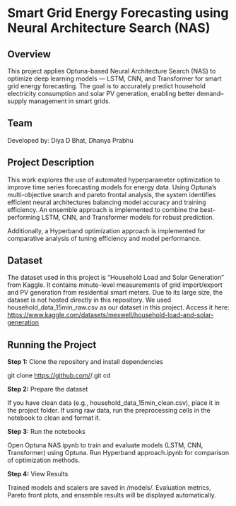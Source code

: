 # **Smart Grid Energy Forecasting using Neural Architecture Search (NAS)**

## **Overview**

This project applies Optuna-based Neural Architecture Search (NAS) to optimize deep learning models — LSTM, CNN, and Transformer for smart grid energy forecasting.
The goal is to accurately predict household electricity consumption and solar PV generation, enabling better demand–supply management in smart grids.

## **Team**

Developed by: Diya D Bhat, Dhanya Prabhu

## **Project Description**

This work explores the use of automated hyperparameter optimization to improve time series forecasting models for energy data.
Using Optuna’s multi-objective search and pareto frontal analysis, the system identifies efficient neural architectures balancing model accuracy and training efficiency. An ensemble approach is implemented to combine the best-performing LSTM, CNN, and Transformer models for robust prediction.

Additionally, a Hyperband optimization approach is implemented for comparative analysis of tuning efficiency and model performance.

## **Dataset**

The dataset used in this project is “Household Load and Solar Generation” from Kaggle.
It contains minute-level measurements of grid import/export and PV generation from residential smart meters.
Due to its large size, the dataset is not hosted directly in this repository. We used household_data_15min_raw.csv as our dataset in this project.
Access it here:
https://www.kaggle.com/datasets/mexwell/household-load-and-solar-generation

## **Running the Project**

**Step 1:** Clone the repository and install dependencies

git clone https://github.com/<your-username>/<repo-name>.git
cd <repo-name>

**Step 2:** Prepare the dataset

If you have clean data (e.g., household_data_15min_clean.csv), place it in the project folder.
If using raw data, run the preprocessing cells in the notebook to clean and format it.

**Step 3:** Run the notebooks

Open Optuna NAS.ipynb to train and evaluate models (LSTM, CNN, Transformer) using Optuna.
Run Hyperband approach.ipynb for comparison of optimization methods.

**Step 4:** View Results

Trained models and scalers are saved in /models/.
Evaluation metrics, Pareto front plots, and ensemble results will be displayed automatically.
